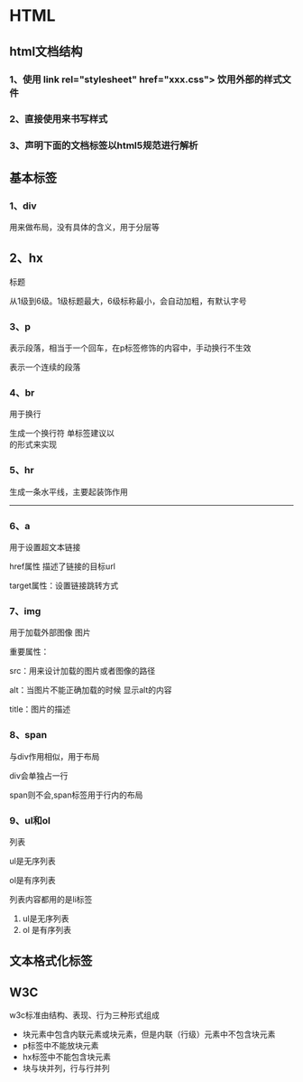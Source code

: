 # HTML

## html文档结构

### 1、使用 link rel="stylesheet" href="xxx.css"> 饮用外部的样式文件

### 2、直接使用<style></style>来书写样式

### 3、<!doctype html>声明下面的文档标签以html5规范进行解析

## 基本标签

### 1、div

用来做布局，没有具体的含义，用于分层等

## 2、hx

标题

从1级到6级。1级标题最大，6级标称最小，会自动加粗，有默认字号

### 3、p

表示段落，相当于一个回车，在p标签修饰的内容中，手动换行不生效

表示一个连续的段落

### 4、br

用于换行

生成一个换行符 单标签建议以<br />的形式来实现

### 5、hr

生成一条水平线，主要起装饰作用

<hr />

### 6、a

用于设置超文本链接

href属性 描述了链接的目标url

target属性：设置链接跳转方式

### 7、img

用于加载外部图像 图片

重要属性：

src：用来设计加载的图片或者图像的路径

alt：当图片不能正确加载的时候 显示alt的内容

title：图片的描述



### 8、span

与div作用相似，用于布局

div会单独占一行

span则不会,span标签用于行内的布局

### 9、ul和ol

列表

ul是无序列表

ol是有序列表

列表内容都用的是li标签

<ol>
  <li>ul是无序列表</li>
  <li>ol 是有序列表</li>
</ol>

## 文本格式化标签



## W3C

w3c标准由结构、表现、行为三种形式组成

- 块元素中包含内联元素或块元素，但是内联（行级）元素中不包含块元素
- p标签中不能放块元素
- hx标签中不能包含块元素
- 块与块并列，行与行并列

